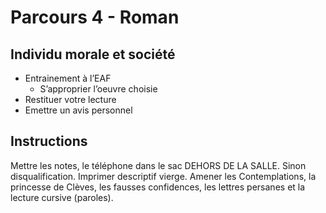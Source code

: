 # Parcours 4 - Roman
## Individu morale et société

* Entrainement à l’EAF
	* S’approprier l’oeuvre choisie
* Restituer votre lecture
* Emettre un avis personnel

## Instructions 

Mettre les notes, le téléphone dans le sac DEHORS DE LA SALLE. Sinon disqualification. Imprimer descriptif vierge. Amener les Contemplations, la princesse de Clèves, les fausses confidences, les lettres persanes et la lecture cursive (paroles). 
<!--stackedit_data:
eyJoaXN0b3J5IjpbLTg4MDI4NzE1OF19
-->